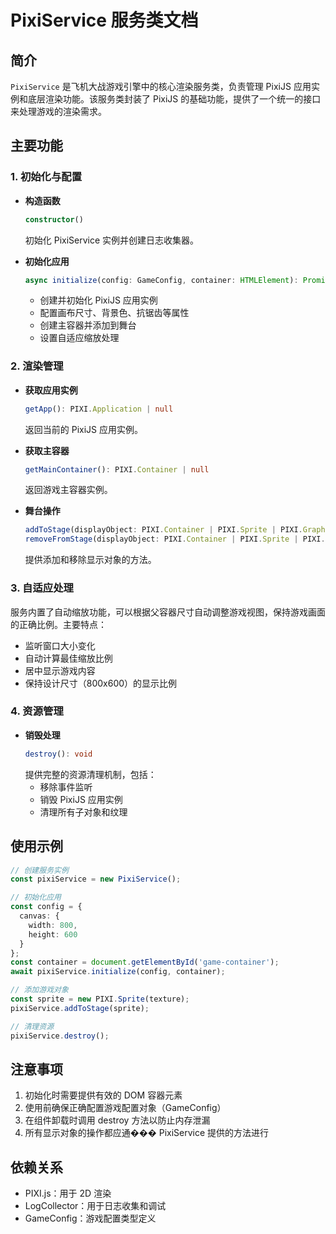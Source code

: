 # PixiService 服务类文档

## 简介

`PixiService` 是飞机大战游戏引擎中的核心渲染服务类，负责管理 PixiJS 应用实例和底层渲染功能。该服务类封装了 PixiJS 的基础功能，提供了一个统一的接口来处理游戏的渲染需求。

## 主要功能

### 1. 初始化与配置

- **构造函数**
  ```typescript
  constructor()
  ```
  初始化 PixiService 实例并创建日志收集器。

- **初始化应用**
  ```typescript
  async initialize(config: GameConfig, container: HTMLElement): Promise<PIXI.Application>
  ```
  - 创建并初始化 PixiJS 应用实例
  - 配置画布尺寸、背景色、抗锯齿等属性
  - 创建主容器并添加到舞台
  - 设置自适应缩放处理

### 2. 渲染管理

- **获取应用实例**
  ```typescript
  getApp(): PIXI.Application | null
  ```
  返回当前的 PixiJS 应用实例。

- **获取主容器**
  ```typescript
  getMainContainer(): PIXI.Container | null
  ```
  返回游戏主容器实例。

- **舞台操作**
  ```typescript
  addToStage(displayObject: PIXI.Container | PIXI.Sprite | PIXI.Graphics): void
  removeFromStage(displayObject: PIXI.Container | PIXI.Sprite | PIXI.Graphics): void
  ```
  提供添加和移除显示对象的方法。

### 3. 自适应处理

服务内置了自动缩放功能，可以根据父容器尺寸自动调整游戏视图，保持游戏画面的正确比例。主要特点：
- 监听窗口大小变化
- 自动计算最佳缩放比例
- 居中显示游戏内容
- 保持设计尺寸（800x600）的显示比例

### 4. 资源管理

- **销毁处理**
  ```typescript
  destroy(): void
  ```
  提供完整的资源清理机制，包括：
  - 移除事件监听
  - 销毁 PixiJS 应用实例
  - 清理所有子对象和纹理

## 使用示例

```typescript
// 创建服务实例
const pixiService = new PixiService();

// 初始化应用
const config = {
  canvas: {
    width: 800,
    height: 600
  }
};
const container = document.getElementById('game-container');
await pixiService.initialize(config, container);

// 添加游戏对象
const sprite = new PIXI.Sprite(texture);
pixiService.addToStage(sprite);

// 清理资源
pixiService.destroy();
```

## 注意事项

1. 初始化时需要提供有效的 DOM 容器元素
2. 使用前确保正确配置游戏配置对象（GameConfig）
3. 在组件卸载时调用 destroy 方法以防止内存泄漏
4. 所有显示对象的操作都应通��� PixiService 提供的方法进行

## 依赖关系

- PIXI.js：用于 2D 渲染
- LogCollector：用于日志收集和调试
- GameConfig：游戏配置类型定义 